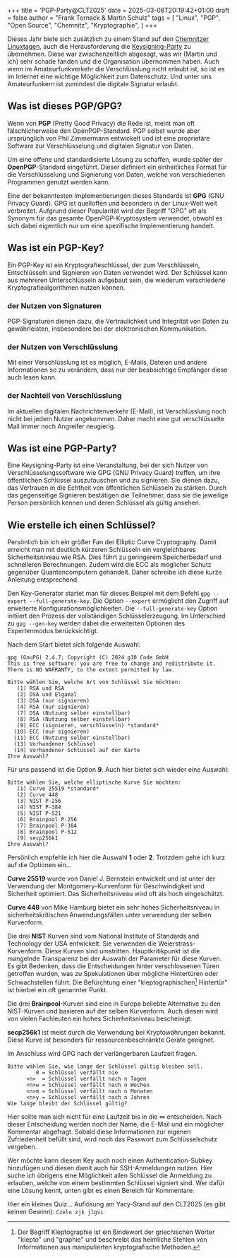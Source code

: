 +++
title = 'PGP-Party@CLT2025'
date = 2025-03-08T20:19:42+01:00
draft = false
author = "Frank Tornack & Martin Schulz"
tags = [
    "Linux",
    "PGP",
    "Open Source",
    "Chemnitz",
    "Kryptographie",
    ]
+++

Dieses Jahr biete sich zusätzlich zu einem Stand auf den [Chemnitzer Linuxtagen](https://chemnitzer.linux-tage.de/), auch die Herausforderung die [Keysigning-Party](https://chemnitzer.linux-tage.de/2025/de/addons/pgp) zu übernehmen. Diese war zwischenzeitlich abgesagt, was wir (Martin und ich) sehr schade fanden und die Organisation übernommen haben.
Auch wenn im Amateurfunkverkehr die Verschlüsslung nicht erlaubt ist, so ist es im Internet eine wichtige Möglichkeit zum Datenschutz. Und unter uns Amateurfunkern ist zumindest die digitale Signatur erlaubt.

## Was ist dieses PGP/GPG?

Wenn von **PGP** (Pretty Good Privacy) die Rede ist, meint man oft fälschlicherweise den OpenPGP-Standard. PGP selbst wurde aber ursprünglich von Phil Zimmermann entwickelt und ist eine proprietäre Software zur Verschlüsselung und digitalen Signatur von Daten.

Um eine offene und standardisierte Lösung zu schaffen, wurde später der **OpenPGP**-Standard eingeführt. Dieser definiert ein einheitliches Format für die Verschlüsselung und Signierung von Daten, welche von verschiedenen Programmen genutzt werden kann.

Eine der bekanntesten Implementierungen dieses Standards ist **GPG** (GNU Privacy Guard). GPG ist quelloffen und besonders in der Linux-Welt weit verbreitet. Aufgrund dieser Popularität wird der Begriff "GPG" oft als Synonym für das gesamte OpenPGP-Kryptosystem verwendet, obwohl es sich dabei eigentlich nur um eine spezifische Implementierung handelt.

## Was ist ein PGP-Key?

Ein PGP-Key ist ein Kryptografieschlüssel, der zum Verschlüsseln, Entschlüsseln und Signieren von Daten verwendet wird. Der Schlüssel kann aus mehreren Unterschlüsseln aufgebaut sein, die wiederum verschiedene Kryptografiealgorithmen nutzen können.

### der Nutzen von Signaturen

PGP-Signaturen dienen dazu, die Vertraulichkeit und Integrität von Daten zu gewährleisten, insbesondere bei der elektronischen Kommunikation.

### der Nutzen von Verschlüsslung

Mit einer Verschlüsslung ist es möglich, E-Mails, Dateien und andere Informationen so zu verändern, dass nur der beabsichtige Empfänger diese auch lesen kann.

### der Nachteil von Verschlüsslung

Im aktuellen digitalen Nachrichtenverkehr (E-Mail), ist Verschlüsslung noch nicht bei jedem Nutzer angekommen. Daher macht eine gut verschlüsselte Mail immer noch Angreifer neugierig.

## Was ist eine PGP-Party?

Eine Keysigning-Party ist eine Veranstaltung, bei der sich Nutzer von Verschlüsselungssoftware wie GPG (GNU Privacy Guard) treffen, um ihre öffentlichen Schlüssel auszutauschen und zu signieren. Sie dienen dazu, das Vertrauen in die Echtheit von öffentlichen Schlüsseln zu stärken. Durch das gegenseitige Signieren bestätigen die Teilnehmer, dass sie die jeweilige Person persönlich kennen und deren Schlüssel als gültig ansehen.

## Wie erstelle ich einen Schlüssel?

Persönlich bin ich ein größer Fan der Elliptic Curve Cryptography. Damit erreicht man mit deutlich kürzeren Schlüsseln ein vergleichbares Sicherheitsniveau wie RSA. Dies führt zu geringerem Speicherbedarf und schnelleren Berechnungen. Zudem wird die ECC als möglicher Schutz gegenüber Quantencomputern gehandelt. Daher schreibe ich diese kurze Anleitung entsprechend.

Den Key-Generator startet man für dieses Beispiel mit dem Befehl `gpg --expert --full-generate-key`. Die Option `--expert` ermöglicht den Zugriff auf erweiterte Konfigurationsmöglichkeiten. Die `--full-generate-key` Option initiiert den Prozess der vollständigen Schlüsselerzeugung. Im Unterschied zu `gpg --gen-key` werden dabei die erweiterten Optionen des Expertenmodus berücksichtigt.

Nach dem Start bietet sich folgende Auswahl:
```
gpg (GnuPG) 2.4.7; Copyright (C) 2024 g10 Code GmbH
This is free software: you are free to change and redistribute it.
There is NO WARRANTY, to the extent permitted by law.

Bitte wählen Sie, welche Art von Schlüssel Sie möchten:
   (1) RSA und RSA
   (2) DSA und Elgamal
   (3) DSA (nur signieren)
   (4) RSA (nur signieren)
   (7) DSA (Nutzung selber einstellbar)
   (8) RSA (Nutzung selber einstellbar)
   (9) ECC (signieren, verschlüsseln) *standard*
  (10) ECC (nur signieren)
  (11) ECC (Nutzung selber einstellbar)
  (13) Vorhandener Schlüssel
  (14) Vorhandener Schlüssel auf der Karte
Ihre Auswahl?
```
Für uns passend ist die Option **9**. Auch hier bietet sich wieder eine Auswahl:
```
Bitte wählen Sie, welche elliptische Kurve Sie möchten:
   (1) Curve 25519 *standard*
   (2) Curve 448
   (3) NIST P-256
   (4) NIST P-384
   (5) NIST P-521
   (6) Brainpool P-256
   (7) Brainpool P-384
   (8) Brainpool P-512
   (9) secp256k1
Ihre Auswahl?
```
Persönlich empfehle ich hier die Auswahl **1** oder **2**. Trotzdem gehe ich kurz auf die Optionen ein...

**Curve 25519** wurde von Daniel J. Bernstein entwickelt und ist unter der Verwendung der Montgomery-Kurvenform für Geschwindigkeit und Sicherheit optimiert. Das Sicherheitsniveau wird oft als hoch eingeschätzt. 

**Curve 448** von Mike Hamburg bietet ein sehr hohes Sicherheitsniveau in sicherheitskritischen Anwendungsfällen unter verwendung der selben Kurvenform.

Die drei **NIST** Kurven sind vom National Institute of Standards and Technology der USA entwickelt. Sie verwenden die Weierstrass-Kurvenform. Diese Kurven sind umstritten. Hauptkritikpunkt ist die mangelnde Transparenz bei der Auswahl der Parameter für diese Kurven. Es gibt Bedenken, dass die Entscheidungen hinter verschlossenen Türen getroffen wurden, was zu Spekulationen über mögliche Hintertüren oder Schwachstellen führt. Die Befürchtung einer "kleptographischen[^1] Hintertür" ist hierbei ein oft genannter Punkt.

Die drei **Brainpool**-Kurven sind eine in Europa beliebte Alternative zu den NIST-Kurven und basieren auf der selben Kurvenform. Auch diesen wird von vielen Fachleuten ein hohes Sicherheitsniveau bescheinigt.

**secp256k1** ist meist durch die Verwendung bei Kryptowährungen bekannt. Diese Kurve ist besonders für ressourcenbeschränkte Geräte geeignet.

Im Anschluss wird GPG nach der verlängerbaren Laufzeit fragen.
```
Bitte wählen Sie, wie lange der Schlüssel gültig bleiben soll.
         0 = Schlüssel verfällt nie
      <n>  = Schlüssel verfällt nach n Tagen
      <n>w = Schlüssel verfällt nach n Wochen
      <n>m = Schlüssel verfällt nach n Monaten
      <n>y = Schlüssel verfällt nach n Jahren
Wie lange bleibt der Schlüssel gültig?
```
Hier sollte man sich nicht für eine Laufzeit bis in die ∞ entscheiden. Nach dieser Entscheidung werden noch der Name, die E-Mail und ein möglicher Kommentar abgefragt. Sobald diese Informationen zur eigenen Zufriedenheit befüllt sind, wird noch das Passwort zum Schlüsselschutz vergeben.

Wer möchte kann diesem Key auch noch einen Authentication-Subkey hinzufügen und diesen damit auch für SSH-Anmeldungen nutzen. Hier suche ich übrigens eine Möglichkeit allen Schlüssel die Anmeldung zu erlauben, welche von einem bestimmten Schlüssel signiert sind. Wer dafür eine Lösung kennt, unten gibt es einen Bereich für Kommentare.

Hier ein kleines Quiz... Auflösung am Yacy-Stand auf den CLT2025 (es gibt keinen Gewinn): `Czelo zjk jlgvi`

[^1]: Der Begriff Kleptographie ist ein Bindewort der griechischen Wörter "klepto" und "graphie" und beschreibt das heimliche Stehlen von Informationen aus manipulierten kryptografische Methoden.